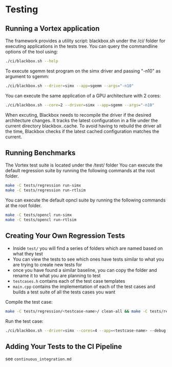 # Testing

## Running a Vortex application

The framework provides a utility script: blackbox.sh under the /ci/ folder for executing applications in the tests tree.
You can query the commandline options of the tool using:

```bash
./ci/blackbox.sh --help
```

To execute sgemm test program on the simx driver and passing "-n10" as argument to sgemm:

```bash
./ci/blackbox.sh --driver=simx --app=sgemm --args="-n10"
```

You can execute the same application of a GPU architecture with 2 cores:

```bash
./ci/blackbox.sh --core=2 --driver=simx --app=sgemm --args="-n10"
```

When excuting, Blackbox needs to recompile the driver if the desired architecture changes.
It tracks the latest configuration in a file under the current directory blackbox.<driver>.cache.
To avoid having to rebuild the driver all the time, Blackbox checks if the latest cached configuration matches the current.

## Running Benchmarks

The Vortex test suite is located under the /test/ folder
You can execute the default regression suite by running the following commands at the root folder.

```bash
make -C tests/regression run-simx
make -C tests/regression run-rtlsim
```

You can execute the default opncl suite by running the following commands at the root folder.

```bash
make -C tests/opencl run-simx
make -C tests/opencl run-rtlsim
```

## Creating Your Own Regression Tests

- Inside `test/` you will find a series of folders which are named based on what they test
- You can view the tests to see which ones have tests similar to what you are trying to create new tests for
- once you have found a similar baseline, you can copy the folder and rename it to what you are planning to test
- `testcases.h` contains each of the test case templates
- `main.cpp` contains the implementation of each of the test cases and builds a test suite of all the tests cases you want

Compile the test case: 
```bash
make -C tests/regression/<testcase-name>/ clean-all && make -C tests/regression/<testcase-name>/
```

Run the test case:
```bash
./ci/blackbox.sh --driver=simx --cores=4 --app=<testcase-name> --debug
```

## Adding Your Tests to the CI Pipeline

see `continuous_integration.md`

